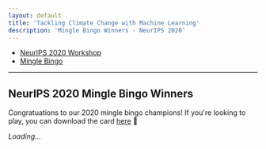 ```yaml
---
layout: default
title: 'Tackling Climate Change with Machine Learning'
description: 'Mingle Bingo Winners - NeurIPS 2020'
---
```


<nav class="breadcrumb" aria-label="breadcrumbs">
  <ul>
    <li><a href="/events/neurips2020">NeurIPS 2020 Workshop</a></li>
    <li class='is-active'><a href="#" aria-current="page">Mingle Bingo</a></li>
  </ul>
</nav>
<hr>

## NeurIPS 2020 Mingle Bingo Winners

Congratuations to our 2020 mingle bingo champions! If you're looking to play, you can download the card
<a href='/events/neurips2020/mingle-bingo-card' target='_blank'>here</a> 🙂

<section id='bingo'>
<em>Loading&hellip;</em>
</section>

<script type='text/javascript'>
  $(document).ready(() => {
    var f = document.createElement('iframe');
    f.src = "https://docs.google.com/spreadsheets/d/e/2PACX-1vQaYCqTYv3iRrOuT1WjhSplo2bX4chtTx_6gIwaq1q20KBaQ77HOlbTOU1-jTrQWDThy8N9LRf6kewh/pubhtml?gid=891296099&single=true&widget=false&headers=false&chrome=false"; 
    f.width = '100%'; 
    f.height = 400;
    f.style = 'border: 2px solid #ccc; border-left-width: 1px';
    $('#bingo').html(f);
  });
</script>
